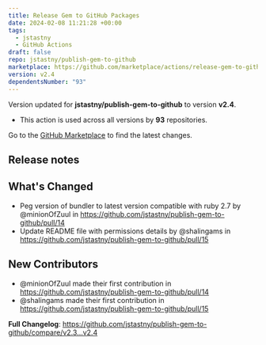 ```yaml
---
title: Release Gem to GitHub Packages
date: 2024-02-08 11:21:28 +00:00
tags:
  - jstastny
  - GitHub Actions
draft: false
repo: jstastny/publish-gem-to-github
marketplace: https://github.com/marketplace/actions/release-gem-to-github-packages
version: v2.4
dependentsNumber: "93"
---
```



Version updated for **jstastny/publish-gem-to-github** to version **v2.4**.
- This action is used across all versions by **93** repositories.

Go to the [GitHub Marketplace](https://github.com/marketplace/actions/release-gem-to-github-packages) to find the latest changes.

## Release notes

## What's Changed
* Peg version of bundler to latest version compatible with ruby 2.7 by @minionOfZuul in https://github.com/jstastny/publish-gem-to-github/pull/14
* Update README file with permissions details by @shalingams in https://github.com/jstastny/publish-gem-to-github/pull/15

## New Contributors
* @minionOfZuul made their first contribution in https://github.com/jstastny/publish-gem-to-github/pull/14
* @shalingams made their first contribution in https://github.com/jstastny/publish-gem-to-github/pull/15

**Full Changelog**: https://github.com/jstastny/publish-gem-to-github/compare/v2.3...v2.4

